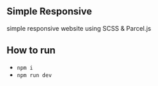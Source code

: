 ## Simple Responsive

simple responsive website using SCSS & Parcel.js

## How to run

- `npm i `
- `npm run dev`
